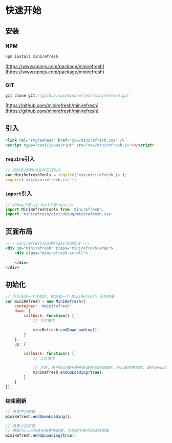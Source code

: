 # 快速开始

## 安装

### NPM

```js
npm install minirefresh
```

[https://www.npmjs.com/package/minirefresh](https://www.npmjs.com/package/minirefresh)

### GIT

```js
git clone git://github.com/minirefresh/minirefresh.git
```

[https://github.com/minirefresh/minirefresh](https://github.com/minirefresh/minirefresh)

## 引入

```html
<link rel="stylesheet" href="xxx/minirefresh.css" />
<script type="text/javascript" src="xxx/minirefresh.js"></script>
```

### `require`引入

```js
// 同时支持NPM与文件形式引入
var MiniRefreshTools = require('xxx/minirefresh.js');
require('xxx/minirefresh.css');
```

### `import`引入

```js
// debug下是.js dist下是.min.js
import MiniRefreshTools from 'minirefresh';
import 'minirefresh/dist/debug/minirefresh.css'
```

## 页面布局

```html
<!-- minirefresh开头的class请勿修改 -->
<div id="minirefresh" class="minirefresh-wrap">
    <div class="minirefresh-scroll">
        
    </div>
</div>
```

## 初始化

```js
// 引入任何一个主题后，都会有一个 MiniRefresh 全局变量
var miniRefresh = new MiniRefresh({
    container: '#minirefresh',
    down: {
        callback: function() {
            // 下拉事件
            
            miniRefresh.endDownLoading();
        }
    },
    up: {

        callback: function() {
            // 上拉事件
            
            // 注意，由于默认情况是开启满屏自动加载的，所以请求失败时，请务必endUpLoading(true)，防止无限请求
            miniRefresh.endUpLoading(true);
        }
    }
});
```

### 结束刷新

```js
// 结束下拉刷新
miniRefresh.endDownLoading();
```

```js
// 结束上拉加载
// 参数为true代表没有更多数据，否则接下来可以继续加载
miniRefresh.endUpLoading(true);
```